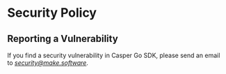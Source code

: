 # Security Policy

## Reporting a Vulnerability

If you find a security vulnerability in Casper Go SDK, please send an email to *security@make.software*. 